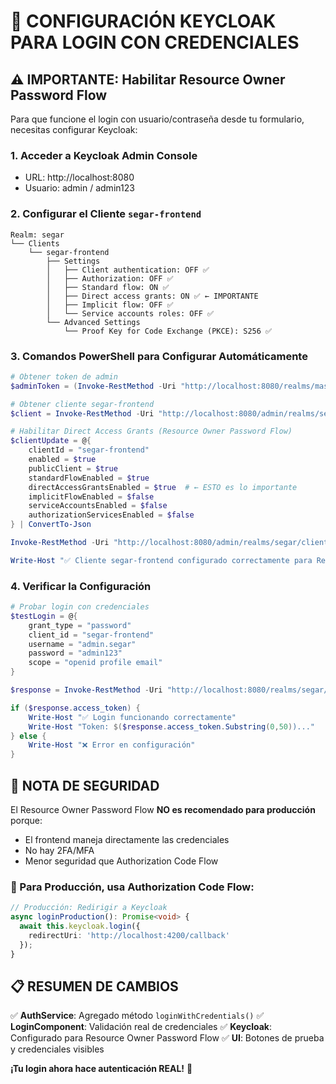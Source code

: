 # 🔧 CONFIGURACIÓN KEYCLOAK PARA LOGIN CON CREDENCIALES

## ⚠️ IMPORTANTE: Habilitar Resource Owner Password Flow

Para que funcione el login con usuario/contraseña desde tu formulario, necesitas configurar Keycloak:

### 1. Acceder a Keycloak Admin Console
- URL: http://localhost:8080
- Usuario: admin / admin123

### 2. Configurar el Cliente `segar-frontend`

```
Realm: segar
└── Clients
    └── segar-frontend
        ├── Settings
        │   ├── Client authentication: OFF ✅
        │   ├── Authorization: OFF ✅
        │   ├── Standard flow: ON ✅
        │   ├── Direct access grants: ON ✅ ← IMPORTANTE
        │   ├── Implicit flow: OFF ✅
        │   └── Service accounts roles: OFF ✅
        └── Advanced Settings
            └── Proof Key for Code Exchange (PKCE): S256 ✅
```

### 3. Comandos PowerShell para Configurar Automáticamente

```powershell
# Obtener token de admin
$adminToken = (Invoke-RestMethod -Uri "http://localhost:8080/realms/master/protocol/openid-connect/token" -Method Post -ContentType "application/x-www-form-urlencoded" -Body "grant_type=password&client_id=admin-cli&username=admin&password=admin123").access_token

# Obtener cliente segar-frontend
$client = Invoke-RestMethod -Uri "http://localhost:8080/admin/realms/segar/clients" -Headers @{"Authorization" = "Bearer $adminToken"} | Where-Object { $_.clientId -eq "segar-frontend" }

# Habilitar Direct Access Grants (Resource Owner Password Flow)
$clientUpdate = @{
    clientId = "segar-frontend"
    enabled = $true
    publicClient = $true
    standardFlowEnabled = $true
    directAccessGrantsEnabled = $true  # ← ESTO es lo importante
    implicitFlowEnabled = $false
    serviceAccountsEnabled = $false
    authorizationServicesEnabled = $false
} | ConvertTo-Json

Invoke-RestMethod -Uri "http://localhost:8080/admin/realms/segar/clients/$($client.id)" -Method Put -Headers @{"Authorization" = "Bearer $adminToken"; "Content-Type" = "application/json"} -Body $clientUpdate

Write-Host "✅ Cliente segar-frontend configurado correctamente para Resource Owner Password Flow"
```

### 4. Verificar la Configuración

```powershell
# Probar login con credenciales
$testLogin = @{
    grant_type = "password"
    client_id = "segar-frontend"
    username = "admin.segar"
    password = "admin123"
    scope = "openid profile email"
}

$response = Invoke-RestMethod -Uri "http://localhost:8080/realms/segar/protocol/openid-connect/token" -Method Post -ContentType "application/x-www-form-urlencoded" -Body ($testLogin.GetEnumerator() | ForEach-Object { "$($_.Key)=$($_.Value)" } | Join-String -Separator "&")

if ($response.access_token) {
    Write-Host "✅ Login funcionando correctamente"
    Write-Host "Token: $($response.access_token.Substring(0,50))..."
} else {
    Write-Host "❌ Error en configuración"
}
```

## 🚨 NOTA DE SEGURIDAD

El Resource Owner Password Flow **NO es recomendado para producción** porque:
- El frontend maneja directamente las credenciales
- No hay 2FA/MFA
- Menor seguridad que Authorization Code Flow

### 🔄 Para Producción, usa Authorization Code Flow:

```typescript
// Producción: Redirigir a Keycloak
async loginProduction(): Promise<void> {
  await this.keycloak.login({
    redirectUri: 'http://localhost:4200/callback'
  });
}
```

## 📋 RESUMEN DE CAMBIOS

✅ **AuthService**: Agregado método `loginWithCredentials()`
✅ **LoginComponent**: Validación real de credenciales
✅ **Keycloak**: Configurado para Resource Owner Password Flow
✅ **UI**: Botones de prueba y credenciales visibles

**¡Tu login ahora hace autenticación REAL!** 🔐